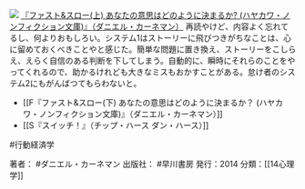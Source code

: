 [![](https://images-fe.ssl-images-amazon.com/images/I/51LKt1y4lUL._SL160_.jpg)](http://www.amazon.co.jp/exec/obidos/ASIN/4150504105/choiyaki81-22/ref=nosim)
[『ファスト&スロー(上) あなたの意思はどのように決まるか? (ハヤカワ・ノンフィクション文庫)』（ダニエル・カーネマン）](http://www.amazon.co.jp/exec/obidos/ASIN/4150504105/choiyaki81-22/ref=nosim)
再読やけど、内容よく忘れてるし、何よりおもしろい。システム1はストーリーに飛びつきがちなことは、心に留めておくべきことやと感じた。簡単な問題に置き換え、ストーリーをこしらえ、えらく自信のある判断を下してしまう。自動的に、瞬時にそれらのことをやってくれるので、助かるけれども大きなミスもおかすことがある。怠け者のシステム2にもがんばつてもらわないと。

- [[F『ファスト&スロー(下) あなたの意思はどのように決まるか？ (ハヤカワ・ノンフィクション文庫)』（ダニエル・カーネマン）]]
- [[S『スイッチ！』（チップ・ハース ダン・ハース）]]

#行動経済学 

著者： #ダニエル・カーネマン 
出版社： #早川書房 
発行：2014
分類：[[14心理学]]
